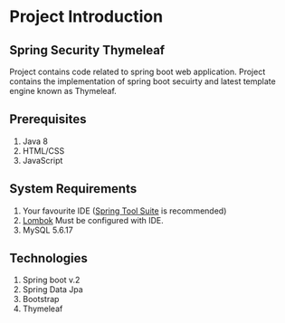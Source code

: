 # Project Introduction
## Spring Security Thymeleaf
Project contains code related to spring boot web application. Project contains the implementation of spring boot secuirty and latest template engine known as Thymeleaf.

## Prerequisites
1. Java 8
2. HTML/CSS
3. JavaScript

## System Requirements
1. Your favourite IDE ([Spring Tool Suite](https://spring.io/tools) is recommended)
2. [Lombok](https://projectlombok.org/) Must be configured with IDE.
3. MySQL 5.6.17

## Technologies
1. Spring boot v.2
2. Spring Data Jpa
3. Bootstrap 
4. Thymeleaf

